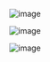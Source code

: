 ![image](https://github.com/user-attachments/assets/d942ce66-923b-4595-acb0-0cbbf4220e1e)

![image](https://github.com/user-attachments/assets/9ceacfd1-c283-4ec8-b6d3-96a9ec0efc22)

![image](https://github.com/user-attachments/assets/a5d7e826-52bb-41d8-8270-e0ea8aa972b4)

